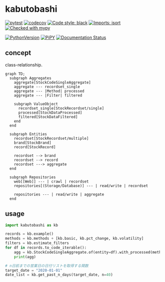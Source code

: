 # kabutobashi

[![pytest](https://github.com/gsy0911/kabutobashi/workflows/pytest/badge.svg)](https://github.com/gsy0911/kabutobashi/actions?query=workflow%3Apytest)
[![codecov](https://codecov.io/gh/gsy0911/kabutobashi/branch/master/graph/badge.svg)](https://codecov.io/gh/gsy0911/kabutobashi)
[![Code style: black](https://img.shields.io/badge/code%20style-black-000000.svg)](https://github.com/psf/black)
[![Imports: isort](https://img.shields.io/badge/%20imports-isort-%231674b1?style=flat&labelColor=ef8336)](https://pycqa.github.io/isort/)
[![Checked with mypy](http://www.mypy-lang.org/static/mypy_badge.svg)](http://mypy-lang.org/)

[![PythonVersion](https://img.shields.io/pypi/pyversions/kabutobashi.svg)](https://pypi.org/project/kabutobashi/)
[![PiPY](https://img.shields.io/pypi/v/kabutobashi.svg)](https://pypi.org/project/kabutobashi/)
[![Documentation Status](https://readthedocs.org/projects/kabutobashi/badge/?version=latest)](https://kabutobashi.readthedocs.io/en/latest/?badge=latest)

## concept

class-relationship.

```mermaid
graph TD;
  subgraph Aggregates
    aggregate[StockCodeSingleAggregate]
    aggregate --- recordset_single
    aggregate --- |Method| processed
    aggregate --- |Filter| filtered
     
    subgraph ValueObject
      recordset_single[StockRecordset/single]
      processed[StockDataProcessed]
      filtered[StockDataFiltered]
    end
  end
  
  subgraph Entities
    recordset[StockRecordset/multiple]
    brand[StockBrand]
    record[StockRecord]
    
    recordset --> brand
    recordset --> record
    recordset ---> aggregate
  end

  subgraph Repositories
    web[[Web]] --- | crawl | recordset
    repositories[(Storage/Database)] --- | read/write | recordset
    
    repositories --- | read/write | aggregate
  end
```


## usage

```python
import kabutobashi as kb

records = kb.example()
methods = kb.methods + [kb.basic, kb.pct_change, kb.volatility]
filters = kb.estimate_filters
for df in records.to_code_iterable():
    agg = kb.StockCodeSingleAggregate.of(entity=df).with_processed(methods).with_estimated(filters)
    print(agg)

# n日前までの営業日の日付リストを取得する関数
target_date = "2020-01-01"
date_list = kb.get_past_n_days(target_date, n=40)

```

